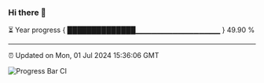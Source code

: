 ### Hi there 👋

⏳ Year progress { ██████████████▁▁▁▁▁▁▁▁▁▁▁▁▁▁▁▁ } 49.90 %

---

⏰ Updated on Mon, 01 Jul 2024 15:36:06 GMT

![Progress Bar CI](https://github.com/IshwaranRudhara/GIT-ACTION/workflows/Progress%20Bar%20CI/badge.svg)
